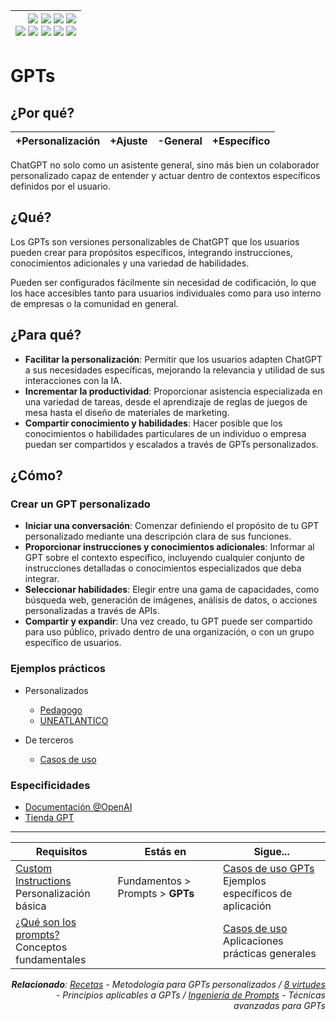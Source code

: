 <div align=right>

|[![](https://img.shields.io/badge/-Inicio-FFF?style=flat&logo=Emlakjet&logoColor=black)](/README.md) [![](https://img.shields.io/badge/-Introducción-FFF?style=flat&logo=abbrobotstudio&logoColor=black)](/documentos/intro.md) [![](https://img.shields.io/badge/-Modelos_de_lenguaje-FFF?style=flat&logo=LiveChat&logoColor=black)](/documentos/LLMs.md) [![](https://img.shields.io/badge/-Panorámica-FFF?style=flat&logo=openstreetmap&logoColor=black)](/documentos/panoramica.md)<br>  [![](https://img.shields.io/badge/-Prompts-FFF?style=flat&logo=Proton&logoColor=black)](/documentos/prompts/README.md) [![](https://img.shields.io/badge/-Ing,_de_prompts-FFF?style=flat&logo=googleearthengine&logoColor=black)](/documentos/ingenieriaDePrompts/README.md) [![](https://img.shields.io/badge/-Patrones-FFF?style=flat&logo=textpattern&logoColor=black)](/documentos/ingenieriaDePrompts/patrones/README.md) [![](https://img.shields.io/badge/8vP-FFF?style=flat&logo=v8&logoColor=black)](/documentos/prompts/mejoresPracticas/8virtudesDelPrompting.md) [![](https://img.shields.io/badge/-Casos_de_uso-FFF?style=flat&logo=gitbook&logoColor=black)](/documentos/casosDeUso/README.md)|
|-:|

</div>

# GPTs

## ¿Por qué?

|+Personalización|+Ajuste|-General|+Específico
|-|-|-|-|

ChatGPT no solo como un asistente general, sino más bien un colaborador personalizado capaz de entender y actuar dentro de contextos específicos definidos por el usuario.

## ¿Qué?

Los GPTs son versiones personalizables de ChatGPT que los usuarios pueden crear para propósitos específicos, integrando instrucciones, conocimientos adicionales y una variedad de habilidades.

Pueden ser configurados fácilmente sin necesidad de codificación, lo que los hace accesibles tanto para usuarios individuales como para uso interno de empresas o la comunidad en general.

## ¿Para qué?

- **Facilitar la personalización**: Permitir que los usuarios adapten ChatGPT a sus necesidades específicas, mejorando la relevancia y utilidad de sus interacciones con la IA.
- **Incrementar la productividad**: Proporcionar asistencia especializada en una variedad de tareas, desde el aprendizaje de reglas de juegos de mesa hasta el diseño de materiales de marketing.
- **Compartir conocimiento y habilidades**: Hacer posible que los conocimientos o habilidades particulares de un individuo o empresa puedan ser compartidos y escalados a través de GPTs personalizados.

## ¿Cómo?

### Crear un GPT personalizado

- **Iniciar una conversación**: Comenzar definiendo el propósito de tu GPT personalizado mediante una descripción clara de sus funciones.
- **Proporcionar instrucciones y conocimientos adicionales**: Informar al GPT sobre el contexto específico, incluyendo cualquier conjunto de instrucciones detalladas o conocimientos especializados que deba integrar.
- **Seleccionar habilidades**: Elegir entre una gama de capacidades, como búsqueda web, generación de imágenes, análisis de datos, o acciones personalizadas a través de APIs.
- **Compartir y expandir**: Una vez creado, tu GPT puede ser compartido para uso público, privado dentro de una organización, o con un grupo específico de usuarios.

### Ejemplos prácticos

- Personalizados
  - [Pedagogo](https://chat.openai.com/g/g-iuUuZ415A-sancochado-pedagogo-alforjo-de-la-alubia)
  - [UNEATLANTICO](https://chat.openai.com/g/g-L6hQrYzQ1-uneatlantico-hs)

- De terceros
  - [Casos de uso](casosDeUsoGPTs.md)

### Especificidades

- [Documentación @OpenAI](https://help.openai.com/en/articles/8554397-creating-a-gpt)
- [Tienda GPT](https://chat.openai.com/gpts)

---

<div align=right>

|Requisitos|Estás en|Sigue...|
|-|-|-|
|[Custom Instructions](customInstructions.md)<br>Personalización básica|Fundamentos > Prompts > **GPTs**|[Casos de uso GPTs](casosDeUsoGPTs.md)<br>Ejemplos específicos de aplicación
|[¿Qué son los prompts?](README.md)<br>Conceptos fundamentales||[Casos de uso](../casosDeUso/README.md)<br>Aplicaciones prácticas generales

<i>**Relacionado**: [Recetas](recetas.md) - Metodología para GPTs personalizados / [8 virtudes](mejoresPracticas/8virtudesDelPrompting.md) - Principios aplicables a GPTs / [Ingeniería de Prompts](../ingenieriaDePrompts/README.md) - Técnicas avanzadas para GPTs</i>

</div>